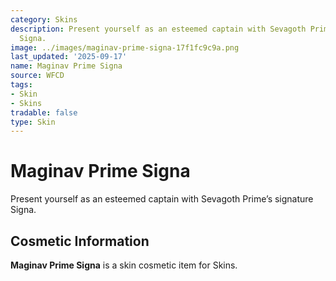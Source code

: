 ```yaml
---
category: Skins
description: Present yourself as an esteemed captain with Sevagoth Prime’s signature
  Signa.
image: ../images/maginav-prime-signa-17f1fc9c9a.png
last_updated: '2025-09-17'
name: Maginav Prime Signa
source: WFCD
tags:
- Skin
- Skins
tradable: false
type: Skin
---
```


# Maginav Prime Signa

Present yourself as an esteemed captain with Sevagoth Prime’s signature Signa.

## Cosmetic Information

**Maginav Prime Signa** is a skin cosmetic item for Skins.


